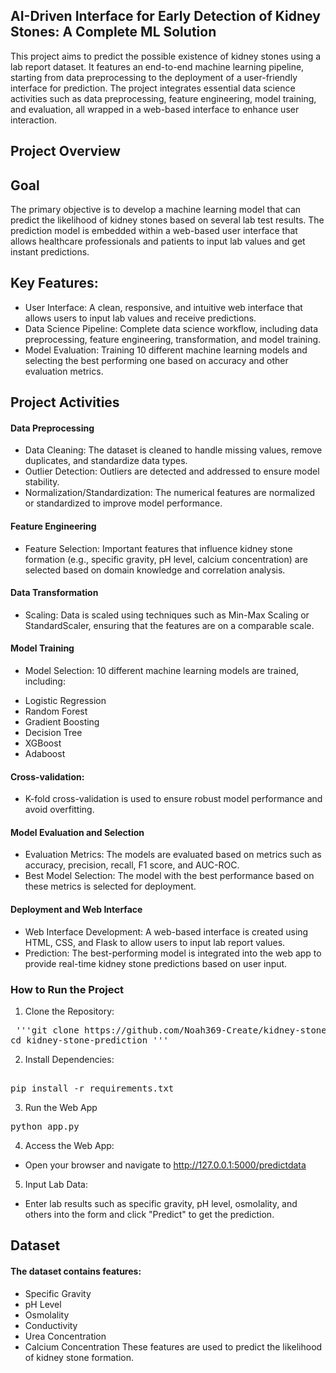 ## AI-Driven Interface for Early Detection of Kidney Stones: A Complete ML Solution
This project aims to predict the possible existence of kidney stones using a lab report dataset. It features an end-to-end machine learning pipeline, starting from data preprocessing to the deployment of a user-friendly interface for prediction. The project integrates essential data science activities such as data preprocessing, feature engineering, model training, and evaluation, all wrapped in a web-based interface to enhance user interaction.
## Project Overview
## Goal
The primary objective is to develop a machine learning model that can predict the likelihood of kidney stones based on several lab test results. The prediction model is embedded within a web-based user interface that allows healthcare professionals and patients to input lab values and get instant predictions.
## Key Features:
* User Interface: A clean, responsive, and intuitive web interface that allows users to input lab values and receive predictions.
* Data Science Pipeline: Complete data science workflow, including data preprocessing, feature engineering, transformation, and model training.
* Model Evaluation: Training 10 different machine learning models and selecting the best performing one based on accuracy and other evaluation metrics.
## Project Activities
#### Data Preprocessing
* Data Cleaning: The dataset is cleaned to handle missing values, remove duplicates, and standardize data types.
* Outlier Detection: Outliers are detected and addressed to ensure model stability.
* Normalization/Standardization: The numerical features are normalized or standardized to improve model performance.
#### Feature Engineering
* Feature Selection: Important features that influence kidney stone formation (e.g., specific gravity, pH level, calcium concentration) are selected based on domain knowledge and correlation analysis.
#### Data Transformation
* Scaling: Data is scaled using techniques such as Min-Max Scaling or StandardScaler, ensuring that the features are on a comparable scale.

#### Model Training
* Model Selection: 10 different machine learning models are trained, including:
- Logistic Regression
- Random Forest
- Gradient Boosting
- Decision Tree
- XGBoost
- Adaboost
#### Cross-validation: 
- K-fold cross-validation is used to ensure robust model performance and avoid overfitting.
#### Model Evaluation and Selection
- Evaluation Metrics: The models are evaluated based on metrics such as accuracy, precision, recall, F1 score, and AUC-ROC.
- Best Model Selection: The model with the best performance based on these metrics is selected for deployment.
#### Deployment and Web Interface
- Web Interface Development: A web-based interface is created using HTML, CSS, and Flask to allow users to input lab report values.
- Prediction: The best-performing model is integrated into the web app to provide real-time kidney stone predictions based on user input.
### How to Run the Project
1. Clone the Repository:
<pre> '''git clone https://github.com/Noah369-Create/kidney-stone-prediction.git
cd kidney-stone-prediction '''
</pre>
2. Install Dependencies:
<pre> 
pip install -r requirements.txt
</pre>
3. Run the Web App
<pre>
python app.py
</pre>
4. Access the Web App: 
- Open your browser and navigate to http://127.0.0.1:5000/predictdata
5. Input Lab Data: 
- Enter lab results such as specific gravity, pH level, osmolality, and others into the form and click "Predict" to get the prediction.
## Dataset
#### The dataset contains features:
- Specific Gravity
- pH Level
- Osmolality
- Conductivity
- Urea Concentration
- Calcium Concentration
These features are used to predict the likelihood of kidney stone formation.